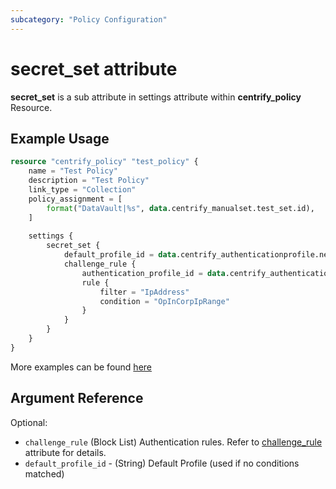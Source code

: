 ```yaml
---
subcategory: "Policy Configuration"
---
```


# secret_set attribute

**secret_set** is a sub attribute in settings attribute within **centrify_policy** Resource.

## Example Usage

```terraform
resource "centrify_policy" "test_policy" {
    name = "Test Policy"
    description = "Test Policy"
    link_type = "Collection"
    policy_assignment = [
        format("DataVault|%s", data.centrify_manualset.test_set.id),
    ]
    
    settings {
        secret_set {
            default_profile_id = data.centrify_authenticationprofile.newdevice_auth_pf.id
            challenge_rule {
                authentication_profile_id = data.centrify_authenticationprofile.newdevice_auth_pf.id
                rule {
                    filter = "IpAddress"
                    condition = "OpInCorpIpRange"
                }
            }
        }
    }
}
```

More examples can be found [here](https://github.com/marcozj/terraform-provider-centrify/blob/main/examples/centrify_policy/policy_secret_set.tf)

## Argument Reference

Optional:

- `challenge_rule` (Block List) Authentication rules. Refer to [challenge_rule](./attribute_challengerule.md) attribute for details.
- `default_profile_id` - (String) Default Profile (used if no conditions matched)
